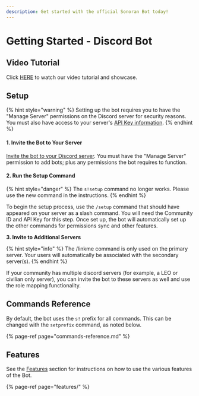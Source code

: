 ```yaml
---
description: Get started with the official Sonoran Bot today!
---
```


# Getting Started - Discord Bot

## Video Tutorial

Click [HERE](https://www.youtube.com/watch?v=uFMhJa4jbCo) to watch our video tutorial and showcase.

## Setup

{% hint style="warning" %}
Setting up the bot requires you to have the "Manage Server" permissions on the Discord server for security reasons. You must also have access to your server's [API Key information](../../sonoran-cad/api-integration/getting-started/retrieving-your-credentials.md).
{% endhint %}

#### 1. Invite the Bot to Your Server

[Invite the bot to your Discord server](https://discord.com/oauth2/authorize?client_id=747991263172755528&scope=bot%20applications.commands&permissions=805686352). You must have the "Manage Server" permission to add bots; plus any permissions the bot requires to function.

#### 2. Run the Setup Command

{% hint style="danger" %}
The `s!setup` command no longer works. Please use the new command in the instructions.
{% endhint %}

To begin the setup process, use the `/setup` command that should have appeared on your server as a slash command. You will need the Community ID and API Key for this step. Once set up, the bot will automatically set up the other commands for permissions sync and other features.

**3. Invite to Additional Servers**

{% hint style="info" %}
The /linkme command is only used on the primary server. Your users will automatically be associated with the secondary server\(s\).
{% endhint %}

If your community has multiple discord servers \(for example, a LEO or civilian only server\), you can invite the bot to these servers as well and use the role mapping functionality. 

## Commands Reference

By default, the bot uses the `s!` prefix for all commands. This can be changed with the `setprefix` command, as noted below.

{% page-ref page="commands-reference.md" %}

## Features

See the [Features](features/) section for instructions on how to use the various features of the Bot.

{% page-ref page="features/" %}

